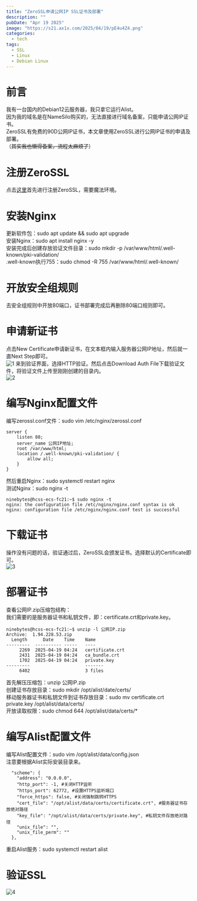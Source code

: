 ```yaml
---
title: "ZeroSSL申请公网IP SSL证书及部署"
description: ""
pubDate: "Apr 19 2025"
image: "https://s21.ax1x.com/2025/04/19/pE4u4Z4.png"
categories:
  - tech
tags:
  - SSL
  - Linux
  - Debian Linux
---
```


# 前言
我有一台国内的Debian12云服务器，我只拿它运行Alist。  
因为我的域名是在NameSilo购买的，无法直接进行域名备案，只能申请公网IP证书。  
ZeroSSL有免费的90D公网IP证书，本文章使用ZeroSSL进行公网IP证书的申请及部署。  
（~~其实我也懒得备案，流程太麻烦了~~）  

# 注册ZeroSSL
点击[这里](https://app.zerossl.com/signup)首先进行注册ZeroSSL，需要魔法环境。  

# 安装Nginx
更新软件包：sudo apt update && sudo apt upgrade  
安装Nginx：sudo apt install nginx -y  
安装完成后创建存放验证文件目录：sudo mkdir -p /var/www/html/.well-known/pki-validation/  
.well-known执行755：sudo chmod -R 755 /var/www/html/.well-known/  

# 开放安全组规则
去安全组规则中开放80端口，证书部署完成后再删除80端口规则即可。  

# 申请新证书
点击New Certificate申请新证书，在文本框内输入服务器公网IP地址，然后就一直Next Step即可。  
![1](https://s1.imagehub.cc/images/2025/04/19/32cbbd4ee066aa08ca59fa665c9ac9be.png)
来到验证界面，选择HTTP验证。然后点击Download Auth File下载验证文件，将验证文件上传至刚刚创建的目录内。  
![2](https://s1.imagehub.cc/images/2025/04/19/e769ee1fc7f7c8eeae46685f759299bf.png)

# 编写Nginx配置文件
编写zerossl.conf文件：sudo vim /etc/nginx/zerossl.conf  
```
server {
    listen 80;
    server_name 公网IP地址;    
    root /var/www/html;
    location /.well-known/pki-validation/ {
        allow all;
    }
}
```

然后重启Nginx：sudo systemctl restart nginx  
测试Nginx：sudo nginx -t  
```
ninebytes@hcss-ecs-fc21:~$ sudo nginx -t
nginx: the configuration file /etc/nginx/nginx.conf syntax is ok
nginx: configuration file /etc/nginx/nginx.conf test is successful
```

# 下载证书
操作没有问题的话，验证通过后，ZeroSSL会颁发证书。选择默认的Certificate即可。  
![3](https://s1.imagehub.cc/images/2025/04/19/b60362430118b76bdaadca0ba9a4d1af.png)

# 部署证书
查看公网IP.zip压缩包结构：  
我们需要的是服务器证书和私钥文件，即：certificate.crt和private.key。  
```
ninebytes@hcss-ecs-fc21:~$ unzip -l 公网IP.zip 
Archive:  1.94.228.53.zip
  Length      Date    Time    Name
---------  ---------- -----   ----
     2269  2025-04-19 04:24   certificate.crt
     2431  2025-04-19 04:24   ca_bundle.crt
     1702  2025-04-19 04:24   private.key
---------                     -------
     6402                     3 files
```

首先解压压缩包：unzip 公网IP.zip  
创建证书存放目录：sudo mkdir /opt/alist/date/certs/  
移动服务器证书和私钥文件到证书存放目录：sudo mv certificate.crt private.key /opt/alist/data/certs/  
开放读取权限：sudo chmod 644 /opt/alist/data/certs/*  

# 编写Alist配置文件
编写Alist配置文件：sudo vim /opt/alist/data/config.json  
注意要根据Alist实际安装目录来。  

```
  "scheme": {
    "address": "0.0.0.0",
    "http_port": -1, #关闭HTTP监听
    "https_port": 62772, #设置HTTPS监听端口
    "force_https": false, #关闭强制跳转HTTPS
    "cert_file": "/opt/alist/data/certs/certificate.crt", #服务器证书存放绝对路径
    "key_file": "/opt/alist/data/certs/private.key", #私钥文件存放绝对路径
    "unix_file": "",
    "unix_file_perm": ""
  },
```

重启Alist服务：sudo systemctl restart alist   

# 验证SSL
![4](https://s1.imagehub.cc/images/2025/04/19/7ab3decd10ff21e2497bcb70d6bce799.png)
